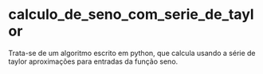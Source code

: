 # calculo_de_seno_com_serie_de_taylor
Trata-se de um algoritmo escrito em python, que calcula usando a série de taylor aproximações para entradas da função seno. 
